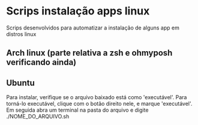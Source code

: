 # Scrips instalação apps linux
Scrips desenvolvidos para automatizar a instalação de alguns app em distros linux
## Arch linux (parte relativa a zsh e ohmyposh verificando ainda)
## Ubuntu

Para instalar, verifique se o arquivo baixado está como 'executável'. Para torná-lo executável, clique com o botão direito nele, e marque 'executável'.
Em seguida abra um terminal na pasta do arquivo e digite ./NOME_DO_ARQUIVO.sh
